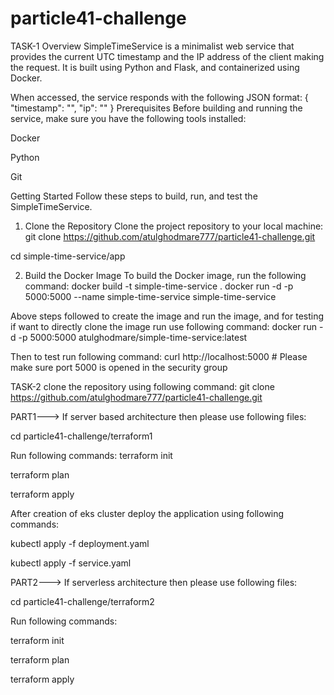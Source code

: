 # particle41-challenge
TASK-1
Overview
SimpleTimeService is a minimalist web service that provides the current UTC timestamp and the IP address of the client making the request. It is built using Python and Flask, and containerized using Docker.

When accessed, the service responds with the following JSON format:
{
  "timestamp": "<current date and time>",
  "ip": "<the IP address of the visitor>"
}
Prerequisites
Before building and running the service, make sure you have the following tools installed:

Docker

Python

Git


Getting Started
Follow these steps to build, run, and test the SimpleTimeService.

1. Clone the Repository
Clone the project repository to your local machine:
git clone https://github.com/atulghodmare777/particle41-challenge.git

cd simple-time-service/app

2. Build the Docker Image
To build the Docker image, run the following command:
docker build -t simple-time-service .
docker run -d -p 5000:5000 --name simple-time-service simple-time-service

Above steps followed to create the image and run the image, and for testing if want to directly clone the image run use following command:
docker run -d -p 5000:5000 atulghodmare/simple-time-service:latest

Then to test run following command:
 curl http://localhost:5000 # Please make sure port 5000 is opened in the security group

 TASK-2
 clone the repository using following command:
 git clone https://github.com/atulghodmare777/particle41-challenge.git

PART1---> If server based architecture then please use following files:

 cd particle41-challenge/terraform1

 Run following commands:
 terraform init
 
 terraform plan
 
 terraform apply

 After creation of eks cluster deploy the application using following commands:
 
 kubectl apply -f deployment.yaml
 
 kubectl apply -f service.yaml

 PART2---> If serverless architecture then please use following files:

cd particle41-challenge/terraform2

 Run following commands:
 
 terraform init
 
 terraform plan
 
 terraform apply
 

 
